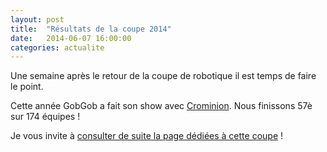 ```yaml
---
layout: post
title:  "Résultats de la coupe 2014"
date:   2014-06-07 16:00:00
categories: actualite
---
```


Une semaine après le retour de la coupe de robotique il est temps de faire le point.

Cette année GobGob a fait son show avec [Crominion](/coupes/2014). Nous finissons 57è sur 174 équipes !

Je vous invite à [consulter de suite la page dédiées à cette coupe](/coupes/2014) !